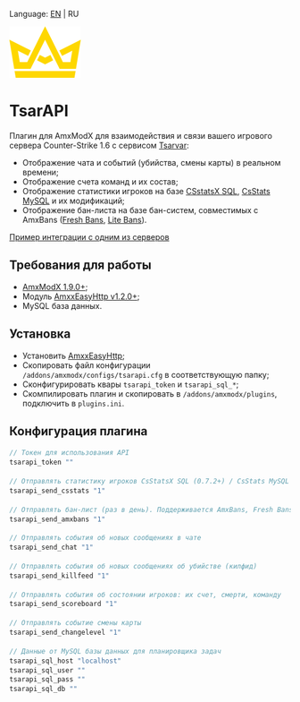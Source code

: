 Language: [EN](/README.md) | RU

![image](./logo.png)

# TsarAPI

Плагин для AmxModX для взаимодействия и связи вашего игрового сервера Counter-Strike 1.6 с сервисом [Tsarvar](https://tsarvar.com/):
* Отображение чата и событий (убийства, смены карты) в реальном времени;
* Отображение счета команд и их состав;
* Отображение статистики игроков на базе [CSstatsX SQL](https://dev-cs.ru/resources/179/), [CsStats MySQL](https://fungun.net/shop/?p=show&id=3) и их модификаций;
* Отображение бан-листа на базе бан-систем, совместимых с AmxBans ([Fresh Bans](https://dev-cs.ru/resources/196/), [Lite Bans](https://dev-cs.ru/resources/352/)).

[Пример интеграции с одним из серверов](https://tsarvar.com/ru/@EpicFunKnife/plugin)

## Требования для работы
* [AmxModX 1.9.0+](https://github.com/alliedmodders/amxmodx);
* Модуль [AmxxEasyHttp v1.2.0+](https://github.com/Next21Team/AmxxEasyHttp);
* MySQL база данных.

## Установка

* Установить [AmxxEasyHttp](https://github.com/Next21Team/AmxxEasyHttp);
* Скопировать файл конфигурации `/addons/amxmodx/configs/tsarapi.cfg` в соответствующую папку;
* Сконфигурировать квары `tsarapi_token` и `tsarapi_sql_*`;
* Скомпилировать плагин и скопировать в `/addons/amxmodx/plugins`, подключить в `plugins.ini`.

## Конфигурация плагина

```c
// Токен для использования API
tsarapi_token ""

// Отправлять статистику игроков CsStatsX SQL (0.7.2+) / CsStats MySQL (раз в день)
tsarapi_send_csstats "1"

// Отправлять бан-лист (раз в день). Поддерживается AmxBans, Fresh Bans и Lite Bans
tsarapi_send_amxbans "1"

// Отправлять события об новых сообщениях в чате
tsarapi_send_chat "1"

// Отправлять события об новых сообщениях об убийстве (килфид)
tsarapi_send_killfeed "1"

// Отправлять события об состоянии игроков: их счет, смерти, команду
tsarapi_send_scoreboard "1"

// Отправлять событие смены карты
tsarapi_send_changelevel "1"

// Данные от MySQL базы данных для планировщика задач
tsarapi_sql_host "localhost"
tsarapi_sql_user ""
tsarapi_sql_pass ""
tsarapi_sql_db ""
```

